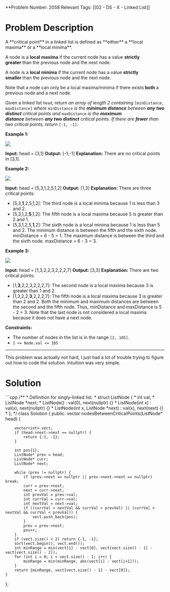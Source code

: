 
**Problem Number: 2058
Relevant Tags: [[02 - DS - X - Linked List]]
<h1> Problem Description </h1>
A **critical point** in a linked list is defined as **either** a **local maxima** or a **local minima**.

A node is a **local maxima** if the current node has a value **strictly greater** than the previous node and the next node.

A node is a **local minima** if the current node has a value **strictly smaller** than the previous node and the next node.

Note that a node can only be a local maxima/minima if there exists **both** a previous node and a next node.

Given a linked list `head`, return _an array of length 2 containing_ `[minDistance, maxDistance]` _where_ `minDistance` _is the **minimum distance** between **any two distinct** critical points and_ `maxDistance` _is the **maximum distance** between **any two distinct** critical points. If there are **fewer** than two critical points, return_ `[-1, -1]`.

**Example 1:**

![](https://assets.leetcode.com/uploads/2021/10/13/a1.png)

**Input:** head = [3,1]
**Output:** [-1,-1]
**Explanation:** There are no critical points in [3,1].

**Example 2:**

![](https://assets.leetcode.com/uploads/2021/10/13/a2.png)

**Input:** head = [5,3,1,2,5,1,2]
**Output:** [1,3]
**Explanation:** There are three critical points:
- [5,3,**1**,2,5,1,2]: The third node is a local minima because 1 is less than 3 and 2.
- [5,3,1,2,**5**,1,2]: The fifth node is a local maxima because 5 is greater than 2 and 1.
- [5,3,1,2,5,**1**,2]: The sixth node is a local minima because 1 is less than 5 and 2.
The minimum distance is between the fifth and the sixth node. minDistance = 6 - 5 = 1.
The maximum distance is between the third and the sixth node. maxDistance = 6 - 3 = 3.

**Example 3:**

![](https://assets.leetcode.com/uploads/2021/10/14/a5.png)

**Input:** head = [1,3,2,2,3,2,2,2,7]
**Output:** [3,3]
**Explanation:** There are two critical points:
- [1,**3**,2,2,3,2,2,2,7]: The second node is a local maxima because 3 is greater than 1 and 2.
- [1,3,2,2,**3**,2,2,2,7]: The fifth node is a local maxima because 3 is greater than 2 and 2.
Both the minimum and maximum distances are between the second and the fifth node.
Thus, minDistance and maxDistance is 5 - 2 = 3.
Note that the last node is not considered a local maxima because it does not have a next node.

**Constraints:**

- The number of nodes in the list is in the range `[2, 105]`.
- `1 <= Node.val <= 105`

-----
This problem was actually not hard, I just had a lot of trouble trying to figure out how to code the solution. Intuition was very simple.

<h1> Solution </h1>
```cpp
/**
 * Definition for singly-linked list.
 * struct ListNode {
 *     int val;
 *     ListNode *next;
 *     ListNode() : val(0), next(nullptr) {}
 *     ListNode(int x) : val(x), next(nullptr) {}
 *     ListNode(int x, ListNode *next) : val(x), next(next) {}
 * };
 */
class Solution {
public:
    vector<int> nodesBetweenCriticalPoints(ListNode* head) {

        vector<int> vect;
        if (head->next->next == nullptr) {
            return {-1, -1};
        }

        int pos{1};
        ListNode* prev = head;
        ListNode* curr;
        ListNode* next;

        while (prev != nullptr) {
            if (prev->next == nullptr || prev->next->next == nullptr) break;
            curr = prev->next;
            next = curr->next;
            int prevVal = prev->val;
            int currVal = curr->val;
            int nextVal = next->val;
            if ((currVal > nextVal && currVal > prevVal) || (currVal < nextVal && currVal < prevVal)) {
                vect.push_back(pos);
            }
            prev = prev->next;
            pos++;
        }
        if (vect.size() < 2) return {-1, -1};
        sort(vect.begin(), vect.end());
        int minRange = min(vect[1] - vect[0], vect[vect.size() - 1] - vect[vect.size() - 2]);
        for (int i = 0; i < vect.size() - 1; i++) {
            minRange = min(minRange, abs(vect[i] - vect[i+1]));
        }
        return {minRange, vect[vect.size() - 1] - vect[0]};
    }
};
```